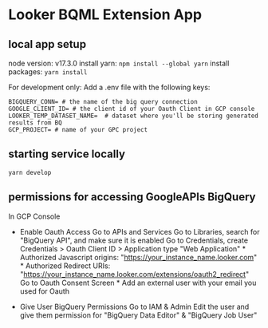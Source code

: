 # Looker BQML Extension App

## local app setup
node version: v17.3.0
install yarn: `npm install --global yarn`
install packages: `yarn install`

For development only:
Add a .env file with the following keys:
```
BIGQUERY_CONN= # the name of the big query connection
GOOGLE_CLIENT_ID= # the client id of your Oauth Client in GCP console
LOOKER_TEMP_DATASET_NAME=  # dataset where you'll be storing generated results from BQ
GCP_PROJECT= # name of your GPC project
```

## starting service locally
`yarn develop`


## permissions for accessing GoogleAPIs BigQuery
In GCP Console

- Enable Oauth Access
  Go to APIs and Services
    Go to Libraries, search for "BigQuery API", and make sure it is enabled
    Go to Credentials, create Credentials > Oauth Client ID > Application type "Web Application"
      *  Authorized Javascript origins: "https://your_instance_name.looker.com"
      *  Authorized Redirect URIs: "https://your_instance_name.looker.com/extensions/oauth2_redirect"
    Go to Oauth Consent Screen
      *  Add an external user with your email you used for Oauth

- Give User BigQuery Permissions
  Go to IAM & Admin
    Edit the user and give them permission for "BigQuery Data Editor" & "BigQuery Job User"
